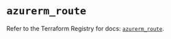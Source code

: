# `azurerm_route`

Refer to the Terraform Registry for docs: [`azurerm_route`](https://registry.terraform.io/providers/hashicorp/azurerm/4.22.0/docs/resources/route).

